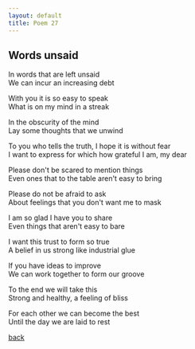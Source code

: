 ```yaml
---
layout: default
title: Poem 27
---
```


## Words unsaid

In words that are left unsaid \
We can incur an increasing debt

With you it is so easy to speak \
What is on my mind in a streak

In the obscurity of the mind \
Lay some thoughts that we unwind

To you who tells the truth, I hope it is without fear \
I want to express for which how grateful I am, my dear

Please don't be scared to mention things \
Even ones that to the table aren't easy to bring

Please do not be afraid to ask \
About feelings that you don't want me to mask

I am so glad I have you to share \
Even things that aren't easy to bare

I want this trust to form so true \
A belief in us strong like industrial glue

If you have ideas to improve \
We can work together to form our groove

To the end we will take this \
Strong and healthy, a feeling of bliss

For each other we can become the best \
Until the day we are laid to rest


 [back](../index-page.html)